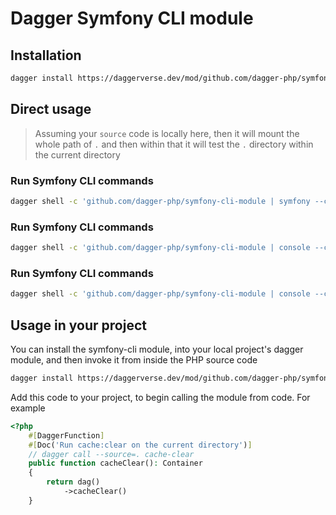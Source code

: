 # Dagger Symfony CLI module

## Installation

``` bash
dagger install https://daggerverse.dev/mod/github.com/dagger-php/symfony-cli-module@main
```

## Direct usage

> Assuming your `source` code is locally here, then it will mount the whole path of `.` and then within that it will test the `.` directory within the current directory

### Run Symfony CLI commands

``` bash
dagger shell -c 'github.com/dagger-php/symfony-cli-module | symfony --cmd=help'
```

### Run Symfony CLI commands

``` bash
dagger shell -c 'github.com/dagger-php/symfony-cli-module | console --cmd=list'
```

### Run Symfony CLI commands

``` bash
dagger shell -c 'github.com/dagger-php/symfony-cli-module | console --cmd=list'
```

## Usage in your project

You can install the symfony-cli module, into your local project's dagger module, and then invoke it from inside the PHP source code

``` bash
dagger install https://daggerverse.dev/mod/github.com/dagger-php/symfony-cli-module@main
```

Add this code to your project, to begin calling the module from code. For example

``` php
<?php
    #[DaggerFunction]
    #[Doc('Run cache:clear on the current directory')]
    // dagger call --source=. cache-clear
    public function cacheClear(): Container
    {
        return dag()
            ->cacheClear()
    }
```

